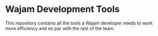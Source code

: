 Wajam Development Tools
=======================

This repository contains all the tools a Wajam developer needs to work more efficiency and on par with the rest of the team. 

